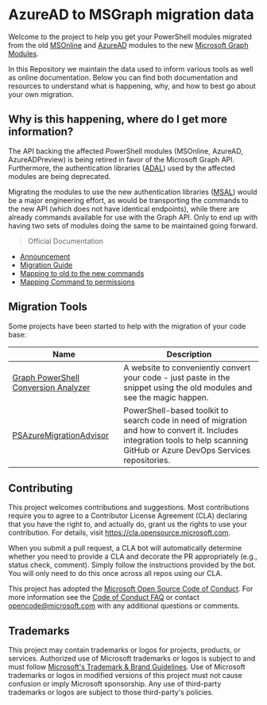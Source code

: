 # AzureAD to MSGraph migration data

Welcome to the project to help you get your PowerShell modules migrated from the old [MSOnline](https://www.powershellgallery.com/packages/MSOnline) and [AzureAD](https://www.powershellgallery.com/packages/AzureAD) modules to the new [Microsoft Graph Modules](https://github.com/microsoftgraph/msgraph-sdk-powershell).

In this Repository we maintain the data used to inform various tools as well as online documentation.
Below you can find both documentation and resources to understand what is happening, why, and how to best go about your own migration.

## Why is this happening, where do I get more information?

The API backing the affected PowerShell modules (MSOnline, AzureAD, AzureADPreview) is being retired in favor of the Microsoft Graph API. Furthermore, the authentication libraries ([ADAL](https://github.com/AzureAD/azure-activedirectory-library-for-dotnet)) used by the affected modules are being deprecated.

Migrating the modules to use the new authentication libraries ([MSAL](https://github.com/AzureAD/microsoft-authentication-library-for-dotnet)) would be a major engineering effort, as would be transporting the commands to the new API (which does not have identical endpoints), while there are already commands available for use with the Graph API. Only to end up with having two sets of modules doing the same to be maintained going forward.

> Official Documentation

+ [Announcement](https://techcommunity.microsoft.com/t5/azure-active-directory-identity/azure-ad-change-management-simplified/ba-p/2967456)
+ [Migration Guide](https://docs.microsoft.com/en-us/powershell/microsoftgraph/migration-steps?view=graph-powershell-beta)
+ [Mapping to old to the new commands](https://docs.microsoft.com/en-us/powershell/microsoftgraph/azuread-msoline-cmdlet-map?view=graph-powershell-beta)
+ [Mapping Command to permissions](https://docs.microsoft.com/en-us/powershell/microsoftgraph/find-mg-graph-command?view=graph-powershell-beta)

## Migration Tools

Some projects have been started to help with the migration of your code base:

|Name|Description|
|---|---|
|[Graph PowerShell Conversion Analyzer](https://graphpowershell.merill.net)|A website to conveniently convert your code - just paste in the snippet using the old modules and see the magic happen.|
|[PSAzureMigrationAdvisor](https://github.com/FriedrichWeinmann/PSAzureMigrationAdvisor)|PowerShell-based toolkit to search code in need of migration and how to convert it. Includes integration tools to help scanning GitHub or Azure DevOps Services repositories.|

## Contributing

This project welcomes contributions and suggestions.  Most contributions require you to agree to a
Contributor License Agreement (CLA) declaring that you have the right to, and actually do, grant us
the rights to use your contribution. For details, visit https://cla.opensource.microsoft.com.

When you submit a pull request, a CLA bot will automatically determine whether you need to provide
a CLA and decorate the PR appropriately (e.g., status check, comment). Simply follow the instructions
provided by the bot. You will only need to do this once across all repos using our CLA.

This project has adopted the [Microsoft Open Source Code of Conduct](https://opensource.microsoft.com/codeofconduct/).
For more information see the [Code of Conduct FAQ](https://opensource.microsoft.com/codeofconduct/faq/) or
contact [opencode@microsoft.com](mailto:opencode@microsoft.com) with any additional questions or comments.

## Trademarks

This project may contain trademarks or logos for projects, products, or services. Authorized use of Microsoft 
trademarks or logos is subject to and must follow 
[Microsoft's Trademark & Brand Guidelines](https://www.microsoft.com/en-us/legal/intellectualproperty/trademarks/usage/general).
Use of Microsoft trademarks or logos in modified versions of this project must not cause confusion or imply Microsoft sponsorship.
Any use of third-party trademarks or logos are subject to those third-party's policies.
